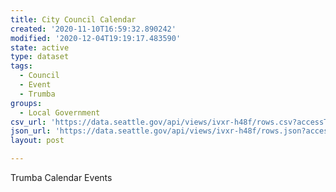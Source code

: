 ```yaml
---
title: City Council Calendar
created: '2020-11-10T16:59:32.890242'
modified: '2020-12-04T19:19:17.483590'
state: active
type: dataset
tags:
  - Council
  - Event
  - Trumba
groups:
  - Local Government
csv_url: 'https://data.seattle.gov/api/views/ivxr-h48f/rows.csv?accessType=DOWNLOAD'
json_url: 'https://data.seattle.gov/api/views/ivxr-h48f/rows.json?accessType=DOWNLOAD'
layout: post

---
```

Trumba Calendar Events

